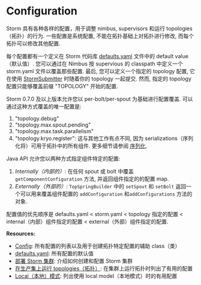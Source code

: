 # Configuration

Storm 具有各种各样的配置，用于调整 nimbus, supervisors 和运行 topologies（拓扑）的行为. 一些配置是系统配置, 不能在拓扑基础上对拓扑进行修改, 而每个拓扑可以修改其他配置.

每个配置都有一个定义在 Storm 代码库 [defaults.yaml](http://github.com/apache/storm/blob/master%0A/conf/defaults.yaml) 文件中的 default value（默认值）. 您可以通过在 Nimbus 按 supervious 的 classpath 中定义一个 storm.yaml 文件以覆盖那些配置. 最后, 您可以定义一个指定的 topology 配置, 它在使用 [StormSubmitter](javadocs/org/apache/storm/StormSubmitter.html) 时随着你的 topology 一起提交. 然而, 指定的 topology 配置只能够覆盖前缀 "TOPOLOGY" 开始的配置.

Storm 0.7.0 及以上版本允许您以 per-bolt/per-spout 为基础进行配置覆盖. 可以通过这种方式覆盖的唯一配置是:

1.  "topology.debug"
2.  "topology.max.spout.pending"
3.  "topology.max.task.parallelism"
4.  "topology.kryo.register": 这与其他工作有点不同, 因为 serializations（序列化将）可用于拓扑中的所有组件. 更多细节请参阅 [序列化](Serialization.html).

Java API 允许您以两种方式指定组件特定的配置:

1.  _Internally（内部的）:_ 在任何 spout 或 bolt 中覆盖 `getComponentConfiguration` 方法, 并返回组件指定的的配置 map.
2.  _Externally（外部的）:_ `TopSpringBuilder` 中的 `setSpout` 和 `setBolt` 返回一个可以用来覆盖组件配置的 `addConfiguration` 和`addConfigurations` 方法的对象.

配置值的优先顺序是 defaults.yaml &lt; storm.yaml &lt; topology 指定的配置 &lt; internal（内部）组件指定的配置 &lt; external（外部）组件指定的配置.

**Resources:**

*   [Config](javadocs/org/apache/storm/Config.html): 所有配置的列表以及用于创建拓扑特定配置的辅助 class（类）
*   [defaults.yaml](http://github.com/apache/storm/blob/master%0A/conf/defaults.yaml): 所有配置的默认值
*   [部署 Storm 集群](Setting-up-a-Storm-cluster.html): 介绍如何创建和配置 Storm 集群
*   [在生产集上运行 topologies（拓扑）](Running-topologies-on-a-production-cluster.html): 在集群上运行拓扑时列出了有用的配置
*   [Local（本地）模式](Local-mode.html): 列出使用 local model（本地模式）时的有用配置